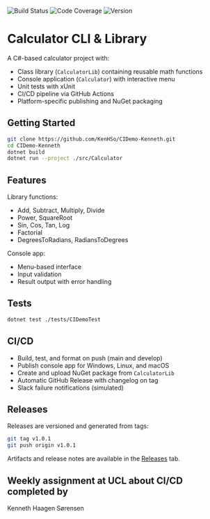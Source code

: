![Build Status](https://github.com/KenHSo/CIDemo-Kenneth/actions/workflows/build-test.yml/badge.svg)
![Code Coverage](https://img.shields.io/badge/coverage-dynamic-lightgrey?labelColor=grey&color=blue&label=Coverage)
![Version](https://img.shields.io/github/v/tag/KenHSo/CIDemo-Kenneth?label=version)


# Calculator CLI & Library

A C#-based calculator project with:

- Class library (`CalculatorLib`) containing reusable math functions
- Console application (`Calculator`) with interactive menu
- Unit tests with xUnit
- CI/CD pipeline via GitHub Actions
- Platform-specific publishing and NuGet packaging

## Getting Started

```bash
git clone https://github.com/KenHSo/CIDemo-Kenneth.git
cd CIDemo-Kenneth
dotnet build
dotnet run --project ./src/Calculator
```

## Features

Library functions:
- Add, Subtract, Multiply, Divide
- Power, SquareRoot
- Sin, Cos, Tan, Log
- Factorial
- DegreesToRadians, RadiansToDegrees

Console app:
- Menu-based interface
- Input validation
- Result output with error handling

## Tests

```bash
dotnet test ./tests/CIDemoTest
```

## CI/CD

- Build, test, and format on push (main and develop)
- Publish console app for Windows, Linux, and macOS
- Create and upload NuGet package from `CalculatorLib`
- Automatic GitHub Release with changelog on tag
- Slack failure notifications (simulated)

## Releases

Releases are versioned and generated from tags:

```bash
git tag v1.0.1
git push origin v1.0.1
```

Artifacts and release notes are available in the [Releases](https://github.com/KenHSo/CIDemo-Kenneth/releases) tab.

## Weekly assignment at UCL about CI/CD completed by

Kenneth Haagen Sørensen

